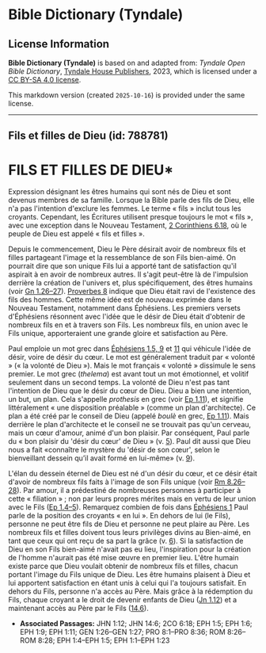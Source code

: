 # Bible Dictionary (Tyndale)

## License Information

**Bible Dictionary (Tyndale)** is based on and adapted from: _Tyndale Open Bible Dictionary_, [Tyndale House Publishers](https://tyndaleopenresources.com/), 2023, which is licensed under a [CC BY-SA 4.0 license](https://creativecommons.org/licenses/by-sa/4.0/legalcode.en).

This markdown version (created `2025-10-16`) is provided under the same license.



--------------------------------

## Fils et filles de Dieu (id: 788781)

FILS ET FILLES DE DIEU\*
========================

Expression désignant les êtres humains qui sont nés de Dieu et sont devenus membres de sa famille. Lorsque la Bible parle des fils de Dieu, elle n'a pas l'intention d'exclure les femmes. Le terme « fils » inclut tous les croyants. Cependant, les Écritures utilisent presque toujours le mot « fils », avec une exception dans le Nouveau Testament, [2 Corinthiens 6\.18](https://ref.ly/2Cor6:18), où le peuple de Dieu est appelé « fils et filles ».

Depuis le commencement, Dieu le Père désirait avoir de nombreux fils et filles partageant l'image et la ressemblance de son Fils bien\-aimé. On pourrait dire que son unique Fils lui a apporté tant de satisfaction qu'il aspirait à en avoir de nombreux autres. Il s'agit peut\-être là de l'impulsion derrière la création de l'univers et, plus spécifiquement, des êtres humains (voir [Gn 1\.26–27](https://ref.ly/Gen1:26-Gen1:27)). [Proverbes 8](https://ref.ly/Prov8:1-Prov8:36) indique que Dieu était ravi de l'existence des fils des hommes. Cette même idée est de nouveau exprimée dans le Nouveau Testament, notamment dans Éphésiens. Les premiers versets d'Éphésiens résonnent avec l'idée que le désir de Dieu était d'obtenir de nombreux fils en et à travers son Fils. Les nombreux fils, en union avec le Fils unique, apporteraient une grande gloire et satisfaction au Père.

Paul emploie un mot grec dans [Éphésiens 1\.5, 9](https://ref.ly/Eph1:5,Eph1:9) et [11](https://ref.ly/Eph1:11) qui véhicule l'idée de désir, voire de désir du cœur. Le mot est généralement traduit par « volonté » (« la volonté de Dieu »). Mais le mot français « volonté » dissimule le sens premier. Le mot grec (*thelema*) est avant tout un mot émotionnel, et volitif seulement dans un second temps. La volonté de Dieu n'est pas tant l'intention de Dieu que le désir du cœur de Dieu. Dieu a bien une intention, un but, un plan. Cela s'appelle *prothesis* en grec (voir [Ep 1\.11](https://ref.ly/Eph1:11)), et signifie littéralement « une disposition préalable » (comme un plan d'architecte). Ce plan a été créé par le conseil de Dieu (appelé *boulè* en grec, [Ep 1\.11](https://ref.ly/Eph1:11)). Mais derrière le plan d'architecte et le conseil ne se trouvait pas qu'un cerveau, mais un cœur d'amour, animé d'un bon plaisir. Par conséquent, Paul parle du « bon plaisir du 'désir du cœur' de Dieu » (v. [5](https://ref.ly/Eph1:5)). Paul dit aussi que Dieu nous a fait «connaître le mystère du 'désir de son cœur', selon le bienveillant dessein qu’il avait formé en lui\-même» (v. [9](https://ref.ly/Eph1:9)).

L'élan du dessein éternel de Dieu est né d'un désir du cœur, et ce désir était d'avoir de nombreux fils faits à l'image de son Fils unique (voir [Rm 8\.26–28](https://ref.ly/Rom8:26-Rom8:28)). Par amour, il a prédestiné de nombreuses personnes à participer à cette « filiation » ; non par leurs propres mérites mais en vertu de leur union avec le Fils ([Ep 1\.4–5](https://ref.ly/Eph1:4-Eph1:5)). Remarquez combien de fois dans [Éphésiens 1](https://ref.ly/Eph1:1-Eph1:23) Paul parle de la position des croyants « en lui ». En dehors de lui (le Fils), personne ne peut être fils de Dieu et personne ne peut plaire au Père. Les nombreux fils et filles doivent tous leurs privilèges divins au Bien\-aimé, en tant que ceux qui ont reçu de sa part la grâce (v. [6](https://ref.ly/Eph1:6)). Si la satisfaction de Dieu en son Fils bien\-aimé n'avait pas eu lieu, l'inspiration pour la création de l'homme n'aurait pas été mise œuvre en premier lieu. L'être humain existe parce que Dieu voulait obtenir de nombreux fils et filles, chacun portant l'image du Fils unique de Dieu. Les être humains plaisent à Dieu et lui apportent satisfaction en étant unis à celui qui l'a toujours satisfait. En dehors du Fils, personne n'a accès au Père. Mais grâce à la rédemption du Fils, chaque croyant a le droit de devenir enfants de Dieu ([Jn 1\.12](https://ref.ly/John1:12)) et a maintenant accès au Père par le Fils ([14\.6](https://ref.ly/John14:6)).

* **Associated Passages:** JHN 1:12; JHN 14:6; 2CO 6:18; EPH 1:5; EPH 1:6; EPH 1:9; EPH 1:11; GEN 1:26–GEN 1:27; PRO 8:1–PRO 8:36; ROM 8:26–ROM 8:28; EPH 1:4–EPH 1:5; EPH 1:1–EPH 1:23

